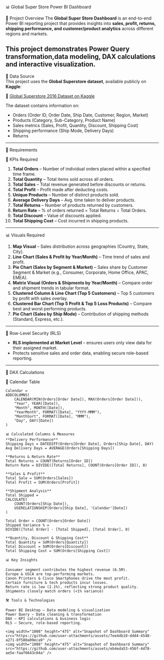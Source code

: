 📊 Global Super Store Power BI Dashboard

📝 Project Overview
The **Global Super Store Dashboard** is an end-to-end Power BI reporting project that provides insights into **sales, profit, returns, shipping performance, and customer/product analytics** across different regions and markets.  

This project demonstrates **Power Query transformation,data modeling, DAX calculations and interactive visualization**.
---
📂 Data Source  
This project uses the **Global Superstore dataset**, available publicly on **Kaggle**:  

🔗 [Global Superstore 2016 Dataset on Kaggle](https://www.kaggle.com/datasets/tahir1413/global-superstore-2016)  

The dataset contains information on:  
- Orders (Order ID, Order Date, Ship Date, Customer, Region, Market)  
- Products (Category, Sub-Category, Product Name)  
- Sales metrics (Sales, Profit, Quantity, Discount, Shipping Cost)  
- Shipping performance (Ship Mode, Delivery Days)
- Returns
---

📌 Requirements

🔑 KPIs Required
1. **Total Orders** – Number of individual orders placed within a specified time frame.  
2. **Total Quantity** – Total items sold across all orders.  
3. **Total Sales** – Total revenue generated before discounts or returns.  
4. **Total Profit** – Profit made after deducting costs.  
5. **Unique Products** – Number of distinct products sold.  
6. **Average Delivery Days** – Avg. time taken to deliver products.  
7. **Total Returns** – Number of products returned by customers.  
8. **Return Rate** – % of orders returned = Total Returns ÷ Total Orders.  
9. **Total Discount** – Value of discounts applied.  
10. **Total Shipping Cost** – Cost incurred in shipping products.  

---

📊 Visuals Required
1. **Map Visual** – Sales distribution across geographies (Country, State, City).  
2. **Line Chart (Sales & Profit by Year/Month)** – Time trend of sales and profit.  
3. **Pie Chart (Sales by Segment & Market)** – Sales share by Customer Segment & Market (e.g., Consumer, Corporate, Home Office, APAC, EMEA).  
4. **Matrix Visual (Orders & Shipments by Year/Month)** – Compare order and shipment trends in tabular format.  
5. **Clustered Column & Line Chart (Top 5 Customers)** – Top 5 customers by profit with sales overlay.  
6. **Clustered Bar Chart (Top 5 Profit & Top 5 Loss Products)** – Compare best and worst performing products.  
7. **Pie Chart (Sales by Ship Mode)** – Contribution of shipping methods (Standard, Express, etc.).  

---

🔐 Row-Level Security (RLS)
- **RLS implemented at Market Level** – ensures users only view data for their assigned market.  
- Protects sensitive sales and order data, enabling secure role-based reporting.  
---

🧮 DAX Calculations

📅 Calendar Table  
```DAX
Calendar =
ADDCOLUMNS(
    CALENDAR(MIN(Orders[Order Date]), MAX(Orders[Order Date])),
    "Year", YEAR([Date]),
    "Month", MONTH([Date]),
    "YearMonth", FORMAT([Date], "YYYY-MMM"),
    "MonthSort", FORMAT([Date], "MMM"),
    "Day", DAY([Date])
)

📊 Calculated Columns & Measures
**Delivery Performance**
Shipping Days = DATEDIFF(Orders[Order Date], Orders[Ship Date], DAY)
Avg Delivery Days = AVERAGE(Orders[Shipping Days])

**Returns & Return Rate**
Total Returns = COUNT(Returns[Order ID])
Return Rate = DIVIDE([Total Returns], COUNT(Orders[Order ID]), 0)

**Sales & Profit**
Total Sale = SUM(Orders[Sales])
Total Profit = SUM(Orders[Profit])

**Shipment Analysis**
Total Shipped =
CALCULATE(
    COUNT(Orders[Ship Date]),
    USERELATIONSHIP(Orders[Ship Date], 'Calendar'[Date])
)

Total Order = COUNT(Orders[Order Date])
Shipped Variance % =
DIVIDE([Total Order] - [Total Shipped], [Total Order], 0)

**Quantity, Discount & Shipping Cost**
Total Quantity = SUM(Orders[Quantity])
Total Discount = SUM(Orders[Discount])
Total Shipping Cost = SUM(Orders[Shipping Cost])

📊 Key Insights

Consumer segment contributes the highest revenue (6.5M).
Europe & USCA are top-performing markets.
Canon Printers & Cisco Smartphones drive the most profit.
Certain furniture & tech products incur losses.
Return rate is low (2.1%), reflecting strong product quality.
Shipments closely match orders (<1% variance)

🛠️ Tools & Technologies

Power BI Desktop – Data modeling & visualization
Power Query – Data cleaning & transformation
DAX – KPI calculations & business logic
RLS – Secure, role-based reporting.

<img width="1008" height="475" alt="Snapshot of Dashboard Summary" src="https://github.com/user-attachments/assets/7ee4db10-ddd4-4548-a271-0f580a09eca9" />
<img width="1008" height="475" alt="Snapshot of Dashboard Summary" src="https://github.com/user-attachments/assets/eb4eda53-456f-4d78-ae5e-faaf6643c04a" />
